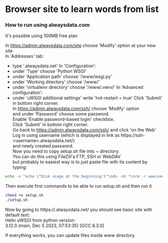# Browser site to learn words from list<br>

### How to run using alwaysdata.com<br>
It's possible using 100MB free plan<br>

In https://admin.alwaysdata.com/site choose 'Modify' option at your new site<br>
In 'Addresses' tab:
- type '<username>.alwaysdata.net'
In 'Configuration':
- under 'Type' choose 'Python WSGI'
- under 'Application path' choose '/www/wsgi.py'
- under 'Working directory' choose '/www/'
- under 'virtualenv directory' choose '/www/.venv/'
In 'Advanced configuration':
- under 'uWSGI additional settings' write 'hot-restart = true'
Click 'Submit' in bottom right corner.<br>
In https://admin.alwaysdata.com/ssh/ choose 'Modify' option<br>
and under 'Password' choose some password.<br>
Enable 'Enable password-based login' checkbox.<br>
Click 'Submit' in bottom right corner.<br>
Go back to https://admin.alwaysdata.com/ssh/ and click 'on the Web'<br>
Log in using username (which is displayed in link as https://ssh-<username\>.alwaysdata.net/)<br>
and newly created password.<br>
Now you need to copy setup.sh file into ~ directory.<br>
You can do this using FileZill'a FTP, SSH or WebDAV<br>
but probably to easiest way is to just paste file with its content by typing:<br>
```bash
echo -e "echo \"Disk usage at the beginning:\"\ndu -sh *\nrm -r www\necho \"Disk usage after rm -r www:\"\ndu -sh *\nmkdir www\ncd www\ncat <<EOF >wsgi.py\nfrom flask_app import app as application\nEOF\ncat <<EOF >flask_app.py\nfrom flask import Flask\nfrom sys import version\n\napp = Flask(__name__)\n\n@app.route(\"/\")\ndef flask_app():\n    return \"Hello uWSGI from python version: <br>\" + version\nEOF\npython -m venv .venv\n. .venv/bin/activate\npip install Flask\npip install pyuwsgi\ncd ..\necho \"Check if don't need to install these; maybe they're preinstalled:\"\necho \"Disk usage after setup:\"\ndu -sh *" > setup.sh
```
Then execute first commands to be able to run setup.sh and then run it<br>
```bash
chmod +x setup.sh
./setup.sh
```
Now by going to https://<username>.alwaysdata.net/ you should see basic site with default text:<br>
Hello uWSGI from python version:<br>
3.12.0 (main, Dec 5 2023, 07:53:35) [GCC 8.3.0]

If everything works, you can update files inside www directory.
